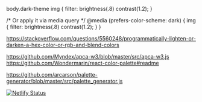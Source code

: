 body.dark-theme img {
  filter: brightness(.8) contrast(1.2);
}

/* Or apply it via media query */
@media (prefers-color-scheme: dark) {
  img {
    filter: brightness(.8) contrast(1.2);
  }
}

https://stackoverflow.com/questions/5560248/programmatically-lighten-or-darken-a-hex-color-or-rgb-and-blend-colors

https://github.com/Myndex/apca-w3/blob/master/src/apca-w3.js
https://github.com/Wondermarin/react-color-palette#readme

https://github.com/arcarson/palette-generator/blob/master/src/palette_generator.js

[![Netlify Status](https://api.netlify.com/api/v1/badges/53032c86-f97b-4fc0-a643-1db9d589f691/deploy-status)](https://app.netlify.com/sites/kd-colorapp/deploys)